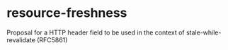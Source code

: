 resource-freshness
==================

Proposal for a HTTP header field to be used in the context of stale-while-revalidate (RFC5861)
